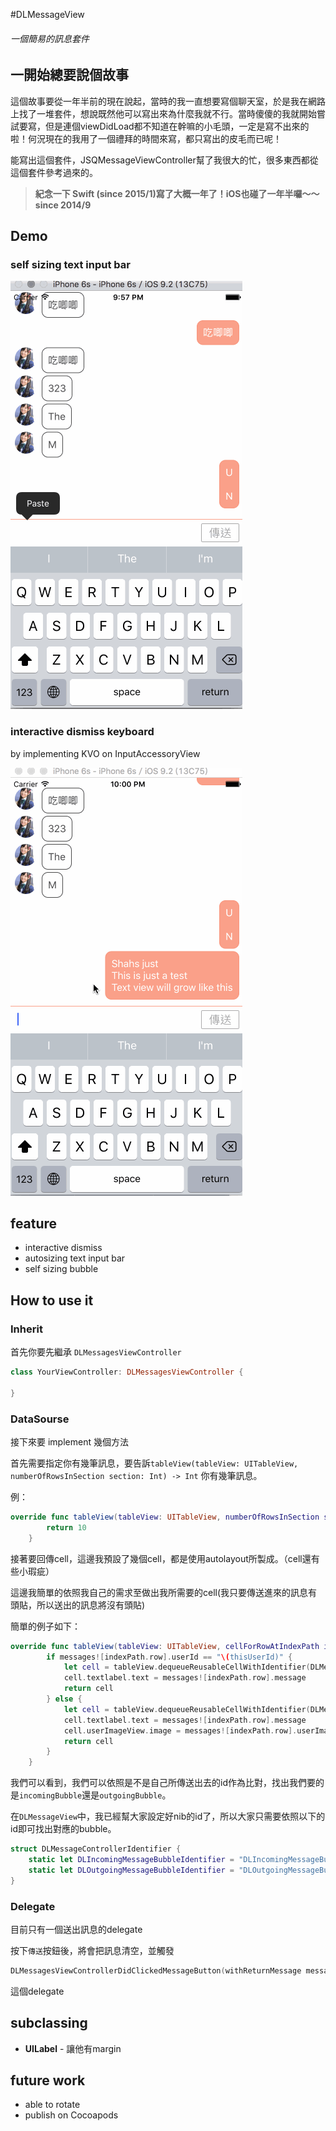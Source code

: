 #DLMessageView
###### 一個簡易的訊息套件
## 一開始總要說個故事
這個故事要從一年半前的現在說起，當時的我一直想要寫個聊天室，於是我在網路上找了一堆套件，想說既然他可以寫出來為什麼我就不行。當時傻傻的我就開始嘗試要寫，但是連個viewDidLoad都不知道在幹嘛的小毛頭，一定是寫不出來的啦！何況現在的我用了一個禮拜的時間來寫，都只寫出的皮毛而已呢！

能寫出這個套件，JSQMessageViewController幫了我很大的忙，很多東西都從這個套件參考過來的。

>**紀念一下 Swift (since 2015/1)寫了大概一年了！iOS也碰了一年半囉～～ since 2014/9**

## Demo
### self sizing text input bar
![image](DemoChat.gif)

### interactive dismiss keyboard
by implementing KVO on InputAccessoryView

![image](DemoKeoboard.gif)

## feature
- interactive dismiss
- autosizing text input bar
- self sizing bubble

## How to use it

### Inherit
首先你要先繼承 `DLMessagesViewController`

```swift
class YourViewController: DLMessagesViewController {

}
```

### DataSourse
接下來要 implement 幾個方法

首先需要指定你有幾筆訊息，要告訴`tableView(tableView: UITableView, numberOfRowsInSection section: Int) -> Int` 你有幾筆訊息。

例：

```swift
override func tableView(tableView: UITableView, numberOfRowsInSection section: Int) -> Int {
        return 10
    }
```

接著要回傳cell，這邊我預設了幾個cell，都是使用autolayout所製成。（cell還有些小瑕疵）

這邊我簡單的依照我自己的需求至做出我所需要的cell(我只要傳送進來的訊息有頭貼，所以送出的訊息將沒有頭貼)

簡單的例子如下：

```swift
override func tableView(tableView: UITableView, cellForRowAtIndexPath indexPath: NSIndexPath) -> UITableViewCell {
        if messages![indexPath.row].userId == "\(thisUserId)" {
            let cell = tableView.dequeueReusableCellWithIdentifier(DLMessageControllerIdentifier.DLOutgoingMessageBubbleIdentifier) as! DLOutgoingMessageBubble
            cell.textlabel.text = messages![indexPath.row].message
            return cell
        } else {
            let cell = tableView.dequeueReusableCellWithIdentifier(DLMessageControllerIdentifier.DLIncomingMessageBubbleIdentifier) as! DLIncomingMessageBubble
            cell.textlabel.text = messages![indexPath.row].message
            cell.userImageView.image = messages![indexPath.row].userImage
            return cell
        }
    }
```

我們可以看到，我們可以依照是不是自己所傳送出去的id作為比對，找出我們要的是`incomingBubble`還是`outgoingBubble`。

在`DLMessageView`中，我已經幫大家設定好nib的id了，所以大家只需要依照以下的id即可找出對應的bubble。

```swift
struct DLMessageControllerIdentifier {
    static let DLIncomingMessageBubbleIdentifier = "DLIncomingMessageBubble"
    static let DLOutgoingMessageBubbleIdentifier = "DLOutgoingMessageBubble"
}
```

### Delegate 
目前只有一個送出訊息的delegate

按下`傳送`按鈕後，將會把訊息清空，並觸發
```swift
DLMessagesViewControllerDidClickedMessageButton(withReturnMessage message: String?)
```

這個delegate

## subclassing
- **UILabel** - 讓他有margin


## future work
- able to rotate
- publish on Cocoapods